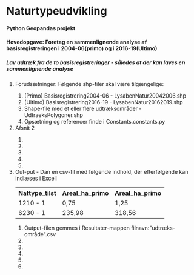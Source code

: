 # Naturtypeudvikling
<h4>Python Geopandas projekt</h4>

<h4>Hovedopgave: Foretag en sammenlignende analyse af basisregistreringen i 2004-06(primo) og i 2016-19(Ultimo)</h4>
<h5>Lav udtræk fra de to basisregistreringer - således at der kan laves en sammenlignende analyse</h5>

<ol>
    <li>Forudsætninger: Følgende shp-filer skal være tilgængelige:</li>
    <ol>
        <li>(Primo) Basisregistrering2004-06 - LysabenNatur20042006.shp</li>
        <li>(Ultimo) Basisregistrering2016-19 - LysabenNatur20162019.shp</li>
        <li>Shape-file med et eller flere udtræksområder - UdtraeksPolygoner.shp</li>
        <li>Opsætning og referencer finde i Constants.constants.py</li>
    </ol>
    <li>Afsnit 2</li>
    <ol>
        <li></li>
        <li></li>
        <li></li>
        <li></li>
        <li></li>
    </ol>
    <li>Out-put - Dan en csv-fil med følgende indhold, der efterfølgende kan indlæses i Excell</li>
    <table>
        <tr>
            <th>Nattype_tilst</th>
            <th>Areal_ha_primo</th>
            <th>Areal_ha_primo</th>
        </tr>
        <tr>
            <td>1210 - 1</td>
            <td>0,75</td>
            <td>1,25</td>
        </tr>
        <tr>
            <td>6230 - 1</td>
            <td>235,98</td>
            <td>318,56</td>
        </tr>
    </table>
    <ol>
        <li>Output-filen gemmes i Resultater-mappen filnavn:"udtræks-område".csv</li>
        <li></li>
        <li></li>
        <li></li>
		<li><li> 
    </ol>



</ol>


